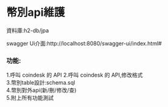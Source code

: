 # 幣別api維護

資料庫:h2-db/jpa  

swagger Ui介面:http://localhost:8080/swagger-ui/index.html#  

### 功能:   
1.呼叫 coindesk 的 API 
2.呼叫 coindesk 的 API,修改格式    
3.幣別table設計:schema.sql    
4.幣別對外api(新/刪/修改/查)    
5.附上所有功能測試
